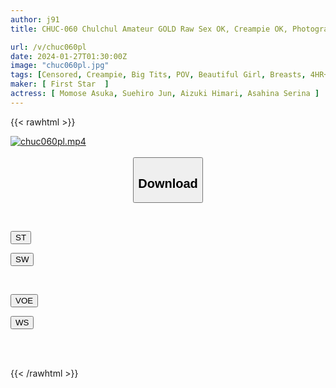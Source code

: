 ```yaml
---
author: j91
title: CHUC-060 Chulchul Amateur GOLD Raw Sex OK, Creampie OK, Photography OK, Refill OK [4 People Uncut Compilation]

url: /v/chuc060pl
date: 2024-01-27T01:30:00Z
image: "chuc060pl.jpg"
tags: [Censored, Creampie, Big Tits, POV, Beautiful Girl, Breasts, 4HR+	]
maker: [ First Star  ]
actress: [ Momose Asuka, Suehiro Jun, Aizuki Himari, Asahina Serina ]
---
```



{{< rawhtml >}}

<div class="video" data-videoid="vzJ3DXjdLLHagY">
    <a href="javascript:;">
        <img src="/v/chuc060pl/chuc060pl.jpg" width="WIDTH" height="HEIGHT" alt="chuc060pl.mp4" loading="lazy">
    </a>
</div>

<script type="text/javascript" src="https://j91.asia/asset/on-demand-st.js"></script>

<br>
  <link rel="stylesheet" href="https://j91.asia/asset/bs5.css">
  
  <center>
  <button class="btn btn-primary" type="button" data-bs-toggle="collapse" data-bs-target=".multi-collapse" aria-expanded="false" aria-controls="multiCollapseExample1 multiCollapseExample2"><h2>Download</h2></button></center>
</p>
<div class="row">
  <div class="col">
    <div class="collapse multi-collapse" id="multiCollapseExample1">
      <div class="card card-body">
	      	      <br>
<div class="buttons">  
<p><a href="https://streamtape.to/v/vzJ3DXjdLLHagY" target="_blank"><button class="btn-hover color-3"><i class="fa fa-download"></i> ST</button></a></p>
<p><a href="https://flaswish.com/eaiehuc1c2eq" target="_blank"><button class="btn-hover color-2"><i class="fa fa-download"></i> SW</button></a></p></div>
    </div>
  </div>
</div>
  <div class="col">
    <div class="collapse multi-collapse" id="multiCollapseExample2">
      <div class="card card-body">
	      <br>
<div class="buttons">
<p><a href="https://voe.sx/qotyev8hceuc" target="_blank"><button class="btn-hover color-9"><i class="fa fa-download"></i> VOE</button></a></p>
<p><a href="https://wolfstream.tv/81ztt9lvr9gm" target="_blank"><button class="btn-hover color-8"><i class="fa fa-download"></i> WS</button></a></p></div>
<br><br>
      </div>
    </div>
  </div>
</div>

{{< /rawhtml >}}